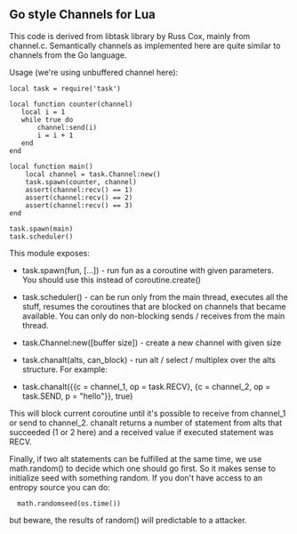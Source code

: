 Go style Channels for Lua
---

This code is derived from libtask library by Russ Cox, mainly from
channel.c. Semantically channels as implemented here are quite
similar to channels from the Go language.

Usage (we're using unbuffered channel here):

```
local task = require('task')

local function counter(channel)
   local i = 1
   while true do
       channel:send(i)
       i = i + 1
   end
end

local function main()
    local channel = task.Channel:new()
    task.spawn(counter, channel)
    assert(channel:recv() == 1)
    assert(channel:recv() == 2)
    assert(channel:recv() == 3)
end

task.spawn(main)
task.scheduler()
```

This module exposes:

 * task.spawn(fun, [...]) - run fun as a coroutine with given
                        parameters. You should use this instead of
                        coroutine.create()

 * task.scheduler() - can be run only from the main thread, executes
                    all the stuff, resumes the coroutines that are
                    blocked on channels that became available. You
                    can only do non-blocking sends / receives from
                    the main thread.

 * task.Channel:new([buffer size]) - create a new channel with given size

 * task.chanalt(alts, can_block) - run alt / select / multiplex over
                                 the alts structure. For example:

 * task.chanalt({{c = channel_1, op = task.RECV},
              {c = channel_2, op = task.SEND, p = "hello"}}, true)

This will block current coroutine until it's possible to receive
from channel_1 or send to channel_2. chanalt returns a number of
statement from alts that succeeded (1 or 2 here) and a received
value if executed statement was RECV.

Finally, if two alt statements can be fulfilled at the same time,
we use math.random() to decide which one should go first. So it
makes sense to initialize seed with something random. If you don't
have access to an entropy source you can do:

```
  math.randomseed(os.time())
```

but beware, the results of random() will predictable to a attacker.
